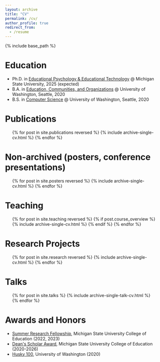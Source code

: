```yaml
---
layout: archive
title: "CV"
permalink: /cv/
author_profile: true
redirect_from:
  - /resume
---
```


{% include base_path %}
<style>
  h3 {
    margin-top: 10px;
  }
  .terms-taught {
    display: inline-block;
    border-radius: 4px;
    padding: 2px;
    border: 1px solid rgba(51,51,51,0.2);
    box-shadow: 0 2px 2px rgba(0,0,0,.05);
    margin-bottom: 0px;
    margin-left: 5px;
  }
  .terms-taught ul {
    list-style: none;
    display: inline;
    padding-left: 0px;
  }
  .terms-taught ul li {
    display: inline;
    margin-bottom: 0px;
  }
  .terms-taught ul li::after {
    content: ", ";
  }
  .terms-taught ul li:last-child::after {
    content: "";
    margin-right: 3px;
  }
</style>

# Education

* Ph.D. in [Educational Psychology & Educational Technology](https://education.msu.edu/cepse/epet/) @ Michigan State University, 2025 (expected)
* B.A. in [Education, Communities, and Organizations](https://education.uw.edu/programs/undergraduate/eco) @ University of Washington, Seattle, 2020
* B.S. in [Computer Science](https://www.cs.washington.edu/academics/ugrad) @ University of Washington, Seattle, 2020

# Publications
  <ul>{% for post in site.publications reversed %}
    {% include archive-single-cv.html %}
  {% endfor %}</ul>

# Non-archived (posters, conference presentations)
  <ul>{% for post in site.posters reversed %}
    {% include archive-single-cv.html %}
  {% endfor %}</ul>

# Teaching
  <ul>
  {% for post in site.teaching reversed %}
    {% if post.course_overview %}
      {% include archive-single-cv.html %}
    {% endif %}
  {% endfor %}
  </ul>

# Research Projects

  <ul>{% for post in site.research reversed %}
    {% include archive-single-cv.html %}
  {% endfor %}</ul>

# Talks
  <ul>{% for post in site.talks %}
    {% include archive-single-talk-cv.html %}
  {% endfor %}</ul>
  
# Awards and Honors
* [Summer Research Fellowship](https://education.msu.edu/resources/academic-student-affairs/summer-research-fellowships/), Michigan State University College of Education (2022, 2023)
* [Dean's Scholar Award](https://education.msu.edu/resources/academic-student-affairs/recruitment-scholarships-fellowships/), Michigan State University College of Education (2020-2026)
* [Husky 100](https://www.washington.edu/husky100/year/2020/#name=andrew-hu), University of Washington (2020)
